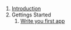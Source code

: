 1. [Introduction](introduction.md)
2. Gettings Started
    1. [Write you first app](getting_started/firstapp.md)